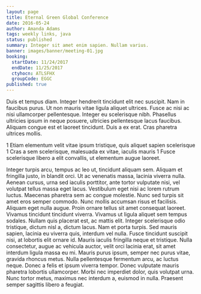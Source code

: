 ```yaml
---
layout: page
title: Eternal Green Global Conference
date: 2016-05-24
author: Amanda Adams
tags: weekly links, java
status: published
summary: Integer sit amet enim sapien. Nullam varius.
banner: images/banner/meeting-01.jpg
booking:
  startDate: 11/24/2017
  endDate: 11/25/2017
  ctyhocn: ATLSFHX
  groupCode: EGGC
published: true
---
```

Duis et tempus diam. Integer hendrerit tincidunt elit nec suscipit. Nam in faucibus purus. Ut non mauris vitae ligula aliquet ultrices. Fusce ac nisi ac nisi ullamcorper pellentesque. Integer eu scelerisque nibh. Phasellus ultricies ipsum in neque posuere, ultricies pellentesque lacus faucibus. Aliquam congue est et laoreet tincidunt. Duis a ex erat. Cras pharetra ultrices mollis.

1 Etiam elementum velit vitae ipsum tristique, quis aliquet sapien scelerisque
1 Cras a sem scelerisque, malesuada ex vitae, iaculis mauris
1 Fusce scelerisque libero a elit convallis, ut elementum augue laoreet.

Integer turpis arcu, tempus ac leo ut, tincidunt aliquam sem. Aliquam et fringilla justo, in blandit orci. Ut ac venenatis massa, lacinia viverra nulla. Aenean cursus, urna sed iaculis porttitor, ante tortor vulputate nisi, vel volutpat tellus massa eget lacus. Vestibulum eget nisi ac lorem rutrum luctus. Maecenas pharetra sem ac congue molestie. Nunc sed turpis sit amet eros semper commodo. Nunc mollis accumsan risus et facilisis. Aliquam eget nulla augue. Proin ornare tellus sit amet consequat laoreet.
Vivamus tincidunt tincidunt viverra. Vivamus ut ligula aliquet sem tempus sodales. Nullam quis placerat est, ac mattis elit. Integer scelerisque odio tristique, dictum nisl a, dictum lacus. Nam et porta turpis. Sed mauris sapien, lacinia eu viverra quis, interdum vel nulla. Fusce tincidunt suscipit nisi, at lobortis elit ornare id. Mauris iaculis fringilla neque et tristique. Nulla consectetur, augue ac vehicula auctor, velit orci lacinia erat, sit amet interdum ligula massa eu mi. Mauris purus ipsum, semper nec purus vitae, gravida rhoncus metus. Nulla pellentesque fermentum arcu, ac luctus neque. Donec a felis et ipsum viverra tempor. Donec vulputate mauris pharetra lobortis ullamcorper. Morbi nec imperdiet dolor, quis volutpat urna. Nunc tortor metus, maximus nec interdum a, euismod in nulla. Praesent semper sagittis libero a feugiat.
